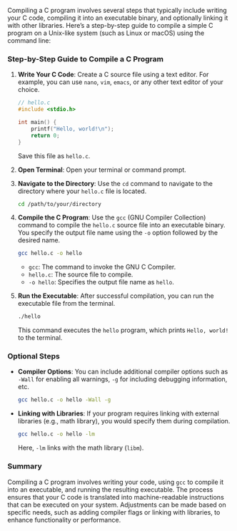 Compiling a C program involves several steps that typically include writing your C code, compiling it into an executable binary, and optionally linking it with other libraries. Here’s a step-by-step guide to compile a simple C program on a Unix-like system (such as Linux or macOS) using the command line:

### Step-by-Step Guide to Compile a C Program

1. **Write Your C Code**:
   Create a C source file using a text editor. For example, you can use `nano`, `vim`, `emacs`, or any other text editor of your choice.

   ```c
   // hello.c
   #include <stdio.h>
   
   int main() {
       printf("Hello, world!\n");
       return 0;
   }
   ```

   Save this file as `hello.c`.

2. **Open Terminal**:
   Open your terminal or command prompt.

3. **Navigate to the Directory**:
   Use the `cd` command to navigate to the directory where your `hello.c` file is located.

   ```sh
   cd /path/to/your/directory
   ```

4. **Compile the C Program**:
   Use the `gcc` (GNU Compiler Collection) command to compile the `hello.c` source file into an executable binary. You specify the output file name using the `-o` option followed by the desired name.

   ```sh
   gcc hello.c -o hello
   ```

   - `gcc`: The command to invoke the GNU C Compiler.
   - `hello.c`: The source file to compile.
   - `-o hello`: Specifies the output file name as `hello`.

5. **Run the Executable**:
   After successful compilation, you can run the executable file from the terminal.

   ```sh
   ./hello
   ```

   This command executes the `hello` program, which prints `Hello, world!` to the terminal.

### Optional Steps

- **Compiler Options**: You can include additional compiler options such as `-Wall` for enabling all warnings, `-g` for including debugging information, etc.
  
   ```sh
   gcc hello.c -o hello -Wall -g
   ```

- **Linking with Libraries**: If your program requires linking with external libraries (e.g., math library), you would specify them during compilation.

   ```sh
   gcc hello.c -o hello -lm
   ```

   Here, `-lm` links with the math library (`libm`).

### Summary

Compiling a C program involves writing your code, using `gcc` to compile it into an executable, and running the resulting executable. The process ensures that your C code is translated into machine-readable instructions that can be executed on your system. Adjustments can be made based on specific needs, such as adding compiler flags or linking with libraries, to enhance functionality or performance.
